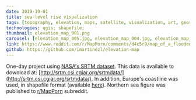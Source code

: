 ```yaml
---
date: 2019-10-01
title: sea-level rise visualization
tags: [topography, elevation, maps, satellite, visualization, art, geospatial]
technologies: qgis; shapefile; 
thumbnail: elevation_map_001.png
carousel: [elevation_map_005.jpg, elevation_map_004.jpg, elevation_map_003.jpg, elevation_map_005.jpg, elevation_map_002.jpg]
link: https://www.reddit.com/r/MapPorn/comments/d4c5r9/map_of_a_flooded_northern_sea_sea_level_rise_of/
github: https://github.com/imartinezl/elevation-map
---
```


One-day project using [NASA's SRTM dataset](https://cgiarcsi.community/data/srtm-90m-digital-elevation-database-v4-1/). This data is available to download at: [http://srtm.csi.cgiar.org/srtmdata/](http://srtm.csi.cgiar.org/srtmdata/). In addition, Europe's coastline was used, in shapefile format (available [here](https://www.eea.europa.eu/data-and-maps/data/eea-coastline-for-analysis-1/gis-data/europe-coastline-shapefile)). Northern sea figure was published to [r/MapPorn](https://www.reddit.com/r/MapPorn/comments/d4c5r9/map_of_a_flooded_northern_sea_sea_level_rise_of/) subreddit.